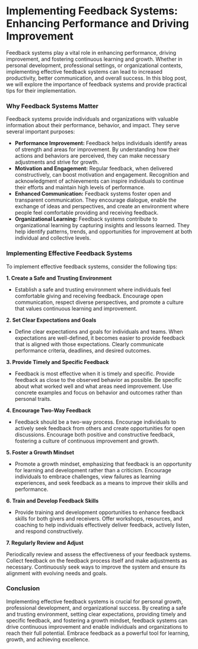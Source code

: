 # Implementing Feedback Systems: Enhancing Performance and Driving Improvement


Feedback systems play a vital role in enhancing performance, driving improvement, and fostering continuous learning and growth. Whether in personal development, professional settings, or organizational contexts, implementing effective feedback systems can lead to increased productivity, better communication, and overall success. In this blog post, we will explore the importance of feedback systems and provide practical tips for their implementation.

### Why Feedback Systems Matter
Feedback systems provide individuals and organizations with valuable information about their performance, behavior, and impact. They serve several important purposes:

- **Performance Improvement:** Feedback helps individuals identify areas of strength and areas for improvement. By understanding how their actions and behaviors are perceived, they can make necessary adjustments and strive for growth.
- **Motivation and Engagement:** Regular feedback, when delivered constructively, can boost motivation and engagement. Recognition and acknowledgment of achievements can inspire individuals to continue their efforts and maintain high levels of performance.
- **Enhanced Communication:** Feedback systems foster open and transparent communication. They encourage dialogue, enable the exchange of ideas and perspectives, and create an environment where people feel comfortable providing and receiving feedback.
- **Organizational Learning:** Feedback systems contribute to organizational learning by capturing insights and lessons learned. They help identify patterns, trends, and opportunities for improvement at both individual and collective levels.

### Implementing Effective Feedback Systems
To implement effective feedback systems, consider the following tips:

**1. Create a Safe and Trusting Environment**

- Establish a safe and trusting environment where individuals feel comfortable giving and receiving feedback. Encourage open communication, respect diverse perspectives, and promote a culture that values continuous learning and improvement.

**2. Set Clear Expectations and Goals**

- Define clear expectations and goals for individuals and teams. When expectations are well-defined, it becomes easier to provide feedback that is aligned with those expectations. Clearly communicate performance criteria, deadlines, and desired outcomes.

**3. Provide Timely and Specific Feedback**

- Feedback is most effective when it is timely and specific. Provide feedback as close to the observed behavior as possible. Be specific about what worked well and what areas need improvement. Use concrete examples and focus on behavior and outcomes rather than personal traits.

**4. Encourage Two-Way Feedback**

- Feedback should be a two-way process. Encourage individuals to actively seek feedback from others and create opportunities for open discussions. Encourage both positive and constructive feedback, fostering a culture of continuous improvement and growth.

**5. Foster a Growth Mindset**

- Promote a growth mindset, emphasizing that feedback is an opportunity for learning and development rather than a criticism. Encourage individuals to embrace challenges, view failures as learning experiences, and seek feedback as a means to improve their skills and performance.

**6. Train and Develop Feedback Skills**

- Provide training and development opportunities to enhance feedback skills for both givers and receivers. Offer workshops, resources, and coaching to help individuals effectively deliver feedback, actively listen, and respond constructively.


**7. Regularly Review and Adjust**
 
Periodically review and assess the effectiveness of your feedback systems. Collect feedback on the feedback process itself and make adjustments as necessary. Continuously seek ways to improve the system and ensure its alignment with evolving needs and goals.

### Conclusion
Implementing effective feedback systems is crucial for personal growth, professional development, and organizational success. By creating a safe and trusting environment, setting clear expectations, providing timely and specific feedback, and fostering a growth mindset, feedback systems can drive continuous improvement and enable individuals and organizations to reach their full potential. Embrace feedback as a powerful tool for learning, growth, and achieving excellence.